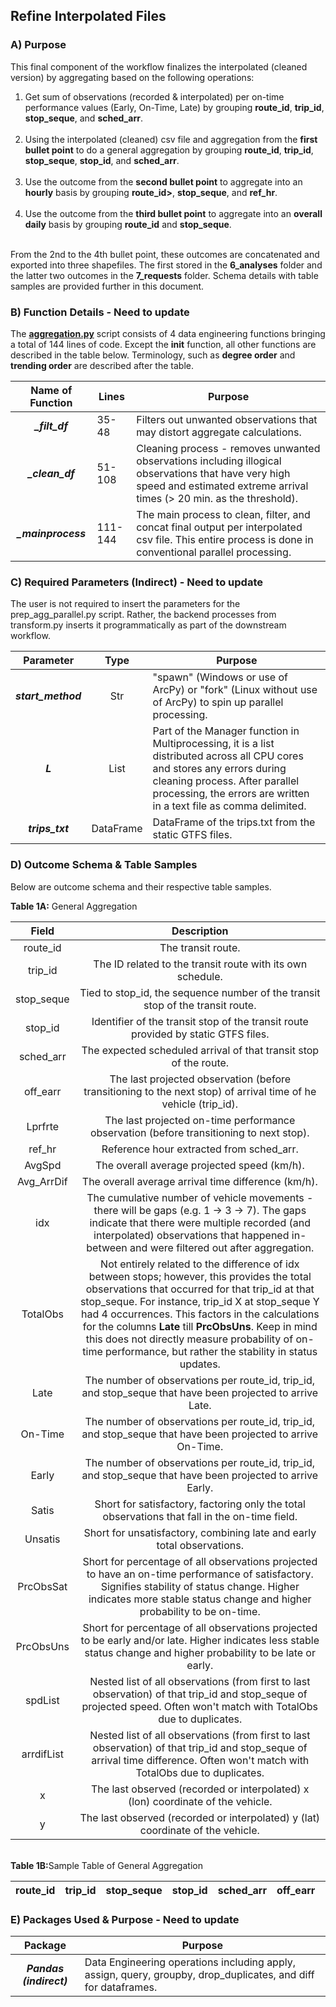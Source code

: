 ## Refine Interpolated Files 

### A) Purpose
This final component of the workflow finalizes the interpolated (cleaned version) by aggregating based on the following operations: 

<ol> 
  <li>Get sum of observations (recorded & interpolated) per on-time performance values (Early, On-Time, Late) by grouping <strong>route_id</strong>, <strong>trip_id</strong>, <strong>stop_seque</strong>, and <strong>sched_arr</strong>.</li>
  <br>
  <li>Using the interpolated (cleaned) csv file and aggregation from the <strong>first bullet point</strong> to do a general aggregation by grouping <strong>route_id</strong>, <strong>trip_id</strong>, <strong>stop_seque</strong>, <strong>stop_id</strong>, and <strong>sched_arr</strong>.</li>
  <br>
  <li>Use the outcome from the <strong>second bullet point</strong> to aggregate into an <strong>hourly</strong> basis by grouping <strong>route_id></strong>, <strong>stop_seque</strong>, and <strong>ref_hr</strong>.</li>
  <br>
  <li>Use the outcome from the <strong>third bullet point</strong> to aggregate into an <strong>overall daily</strong> basis by grouping <strong>route_id</strong> and <strong>stop_seque</strong>.</li>
 </ol>

<br> 
From the 2nd to the 4th bullet point, these outcomes are concatenated and exported into three shapefiles. The first stored in the <strong>6_analyses</strong> folder and the latter two outcomes in the <strong>7_requests</strong> folder. Schema details with table samples are provided further in this document. 


### B) Function Details - Need to update 
The <strong><a href=''>aggregation.py</a></strong> script consists of 4 data engineering functions bringing a total of 144 lines of code. Except the <strong>__init__</strong> function, all other functions are described in the table below. Terminology, such as <strong>degree order</strong> and <strong>trending order</strong> are described after the table. 


| Name of Function | Lines | Purpose | 
| :---: | ----- | ----- | 
| ***_filt_df*** | 35-48 | Filters out unwanted observations that may distort aggregate calculations.   |
| ***_clean_df*** | 51-108 | Cleaning process - removes unwanted observations including illogical observations that have very high speed and estimated extreme arrival times (> 20 min. as the threshold). |
| ***_mainprocess*** | 111-144 | The main process to clean, filter, and concat final output per interpolated csv file. This entire process is done in conventional parallel processing. | 


### C) Required Parameters (Indirect) - Need to update

The user is not required to insert the parameters for the prep_agg_parallel.py script. Rather, the backend processes from transform.py inserts it programmatically as part of the downstream workflow. 

| Parameter | Type | Purpose | 
| :-------: | :---: | ------ | 
| ***start_method*** | Str | "spawn" (Windows or use of ArcPy) or "fork" (Linux without use of ArcPy) to spin up parallel processing.  | 
| ***L*** | List | Part of the Manager function in Multiprocessing, it is a list distributed across all CPU cores and stores any errors during cleaning process. After parallel processing, the errors are written in a text file as comma delimited. | 
| ***trips_txt*** | DataFrame | DataFrame of the trips.txt from the static GTFS files. | 

 
### D) Outcome Schema & Table Samples 
Below are outcome schema and their respective table samples. 

<strong>Table 1A:</strong> General Aggregation 
<br>

| Field | Description | 
| :-----: | :-------: | 
| route_id | The transit route. | 
| trip_id  | The ID related to the transit route with its own schedule. |
| stop_seque | Tied to stop_id, the sequence number of the transit stop of the transit route. |
| stop_id | Identifier of the transit stop of the transit route provided by static GTFS files. |
| sched_arr | The expected scheduled arrival of that transit stop of the route. | 
| off_earr | The last projected observation (before transitioning to the next stop) of arrival time of he vehicle (trip_id). | 
| Lprfrte | The last projected on-time performance observation (before transitioning to next stop). |
| ref_hr | Reference hour extracted from sched_arr. |
| AvgSpd | The overall average projected speed (km/h). |
| Avg_ArrDif | The overall average arrival time difference (km/h). | 
| idx | The cumulative number of vehicle movements - there will be gaps (e.g. 1 -> 3 -> 7). The gaps indicate that there were multiple recorded (and interpolated) observations that happened in-between and were filtered out after aggregation. |
| TotalObs | Not entirely related to the difference of idx between stops; however, this provides the total observations that occurred for that trip_id at that stop_seque. For instance, trip_id X at stop_seque Y had 4 occurrences. This factors in the calculations for the columns <strong>Late</strong> till <strong>PrcObsUns</strong>. Keep in mind this does not directly measure probability of on-time performance, but rather the stability in status updates. |
| Late | The number of observations per route_id, trip_id, and stop_seque that have been projected to arrive Late. | 
| On-Time | The number of observations per route_id, trip_id, and stop_seque that have been projected to arrive On-Time. |
| Early | The number of observations per route_id, trip_id, and stop_seque that have been projected to arrive Early. |
| Satis | Short for satisfactory, factoring only the total observations that fall in the on-time field. |
| Unsatis | Short for unsatisfactory, combining late and early total observations. |
| PrcObsSat | Short for percentage of all observations projected to have an on-time performance of satisfactory. Signifies stability of status change. Higher indicates more stable status change and higher probability to be on-time. |
| PrcObsUns | Short for percentage of all observations projected to be early and/or late. Higher indicates less stable status change and higher probability to be late or early. | 
| spdList | Nested list of all observations (from first to last observation) of that trip_id and stop_seque of projected speed. Often won't match with TotalObs due to duplicates. |
| arrdifList | Nested list of all observations (from first to last observation) of that trip_id and stop_seque of arrival time difference. Often won't match with TotalObs due to duplicates. |
| x | The last observed (recorded or interpolated) x (lon) coordinate of the vehicle. |
| y | The last observed (recorded or interpolated) y (lat) coordinate of the vehicle. |

<br>
<strong>Table 1B:</strong>Sample Table of General Aggregation

| route_id | trip_id | stop_seque | stop_id | sched_arr | off_earr | Lprfrte | ref_hr | AvgSpd | Avg_ArrDif | idx | TotalObs | 
| :------: | :------: | :------: | :------: | :------: | :------: | :------: | :------: | :------: | :------: | :------: | :------:

### E) Packages Used & Purpose - Need to update 
| Package | Purpose | 
| :-----: | ----- | 
| ***Pandas (indirect)***  | Data Engineering operations including apply, assign, query, groupby, drop_duplicates, and diff for dataframes. |
